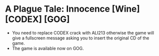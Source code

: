 # A Plague Tale: Innocence [Wine] [CODEX] [GOG]

- You need to replace CODEX crack with ALI213 otherwise the game will give a fullscreen message asking you to insert the original CD of the game.
- The game is available now on GOG.
